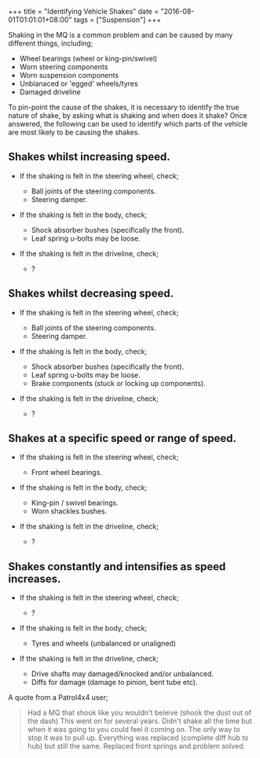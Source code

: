 +++
title = "Identifying Vehicle Shakes"
date = "2016-08-01T01:01:01+08:00"
tags = ["Suspension"]
+++

Shaking in the MQ is a common problem and can be caused by many different things, including;

*   Wheel bearings (wheel or king-pin/swivel)
*   Worn steering components
*   Worn suspension components
*   Unblanaced or 'egged' wheels/tyres
*   Damaged driveline

To pin-point the cause of the shakes, it is necessary to identify the true nature of shake, by asking what is shaking and when does it shake? Once answered, the following can be used to identify which parts of the vehicle are most likely to be causing the shakes.

## Shakes whilst increasing speed.

*   If the shaking is felt in the steering wheel, check;
    *   Ball joints of the steering components.
    *   Steering damper.

*   If the shaking is felt in the body, check;
    *   Shock absorber bushes (specifically the front).
    *   Leaf spring u-bolts may be loose.

*   If the shaking is felt in the driveline, check;
    *   ?

## Shakes whilst decreasing speed.

*   If the shaking is felt in the steering wheel, check;
    *   Ball joints of the steering components.
    *   Steering damper.

*   If the shaking is felt in the body, check;
    *   Shock absorber bushes (specifically the front).
    *   Leaf spring u-bolts may be loose.
    *   Brake components (stuck or locking up components).

*   If the shaking is felt in the driveline, check;
    *   ?

## Shakes at a specific speed or range of speed.

*   If the shaking is felt in the steering wheel, check;
    *   Front wheel bearings.

*   If the shaking is felt in the body, check;
    *   King-pin / swivel bearings.
    *   Worn shackles bushes.

*   If the shaking is felt in the driveline, check;
    *   ?

## Shakes constantly and intensifies as speed increases.

*   If the shaking is felt in the steering wheel, check;
    *   ?

*   If the shaking is felt in the body, check;
    *   Tyres and wheels (unbalanced or unaligned)

*   If the shaking is felt in the driveline, check;
    *   Drive shafts may damaged/knocked and/or unbalanced.
    *   Diffs for damage (damage to pinion, bent tube etc).

A quote from a Patrol4x4 user;

> Had a MQ that shook like you wouldn't beleive (shook the dust out of the dash) This went on for several years. Didn't shake all the time but when it was going to you could feel it coming on. The only way to stop it was to pull up. Everything was replaced (complete diff hub to hub) but still the same. Replaced front springs and problem solved.
